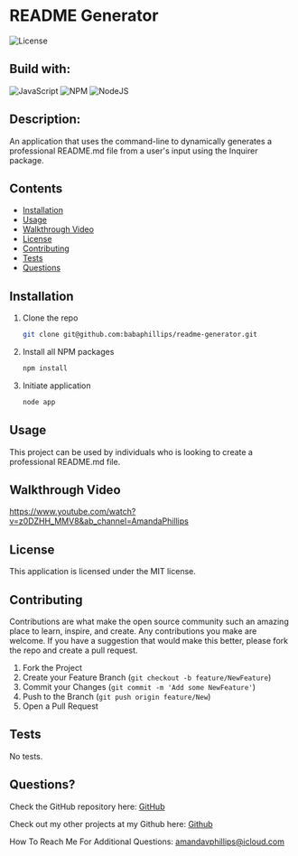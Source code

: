 # README Generator

![License](https://img.shields.io/badge/License-MIT-lightblue.svg)

## Build with:

![JavaScript](https://img.shields.io/badge/javascript-%23323330.svg?style=for-the-badge&logo=javascript&logoColor=%23F7DF1E)
![NPM](https://img.shields.io/badge/NPM-%23000000.svg?style=for-the-badge&logo=npm&logoColor=white)
![NodeJS](https://img.shields.io/badge/node.js-6DA55F?style=for-the-badge&logo=node.js&logoColor=white)

## Description:

An application that uses the command-line to dynamically generates a professional README.md file from a user's input using the Inquirer package.

## Contents

- [Installation](#installation)
- [Usage](#usage)
- [Walkthrough Video](#walkthrough)
- [License](#license)
- [Contributing](#contributing)
- [Tests](#tests)
- [Questions](#questions)

## Installation

1. Clone the repo
   ```sh
   git clone git@github.com:babaphillips/readme-generator.git
   ```
2. Install all NPM packages
   ```sh
   npm install
   ```
3. Initiate application
   ```sh
   node app
   ```

## Usage

This project can be used by individuals who is looking to create a professional README.md file.

## Walkthrough Video

https://www.youtube.com/watch?v=z0DZHH_MMV8&ab_channel=AmandaPhillips

## License

This application is licensed under the MIT license.

## Contributing

Contributions are what make the open source community such an amazing place to learn, inspire, and create. Any contributions you make are welcome. If you have a suggestion that would make this better, please fork the repo and create a pull request.

1. Fork the Project
2. Create your Feature Branch (`git checkout -b feature/NewFeature`)
3. Commit your Changes (`git commit -m 'Add some NewFeature'`)
4. Push to the Branch (`git push origin feature/New`)
5. Open a Pull Request

## Tests

No tests.

## Questions?

Check the GitHub repository here: [GitHub](https://github.com/babaphillips/readme-generator)

Check out my other projects at my Github here: [Github](https://github.com/babaphillips)

How To Reach Me For Additional Questions: amandavphillips@icloud.com

